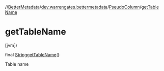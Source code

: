 //[BetterMetadata](../../../index.md)/[dev.warrengates.bettermetadata](../index.md)/[PseudoColumn](index.md)/[getTableName](get-table-name.md)

# getTableName

[jvm]\

final [String](https://docs.oracle.com/javase/8/docs/api/java/lang/String.html)[getTableName](get-table-name.md)()

Table name
